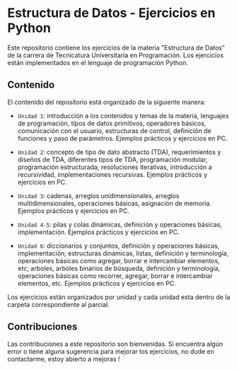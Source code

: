 # Estructura de Datos - Ejercicios en Python

Este repositorio contiene los ejercicios de la materia "Estructura de Datos" de la carrera de Tecnicatura Universitaria en Programación. Los ejercicios están implementados en el lenguaje de programación Python.

## Contenido

El contenido del repositorio está organizado de la siguiente manera:

- `Unidad 1`: introducción a los contenidos y temas de la materia, lenguajes de programación, tipos de datos primitivos, operadores básicos, comunicación con el usuario, estructuras de control, definición de funciones y paso de parámetros. Ejemplos prácticos y ejercicios en PC.

- `Unidad 2`: concepto de tipo de dato abstracto (TDA), requerimientos y diseños de TDA, diferentes tipos de TDA, programación modular, programación estructurada, resoluciones iterativas, introducción a recursividad, implementaciones recursivas. Ejemplos prácticos y ejercicios en PC.

- `Unidad 3`: cadenas, arreglos unidimensionales, arreglos multidimensionales, operaciones básicas, asignación de memoria. Ejemplos prácticos y ejercicios en PC.

- `Unidad 4-5`: pilas y colas dinámicas, definición y operaciones básicas, implementación. Ejemplos prácticos y ejercicios en PC.

- `Unidad 6`: diccionarios y conjuntos, definición y operaciones básicas, implementación; estructuras dinámicas, listas, definición y terminología, operaciones básicas como agregar, borrar e intercambiar elementos, etc; arboles, arboles binarios de búsqueda, definición y terminología, operaciones básicas como recorrer, agregar, borrar e intercambiar elementos, etc. Ejemplos prácticos y ejercicios en PC.

Los ejercicios están organizados por unidad y cada unidad esta dentro de la carpeta correspondiente al parcial.

## Contribuciones

Las contribuciones a este repositorio son bienvenidas. Si encuentra algún error o tiene alguna sugerencia para mejorar los ejercicios, no dude en contactarme, estoy abierto a mejoras !

